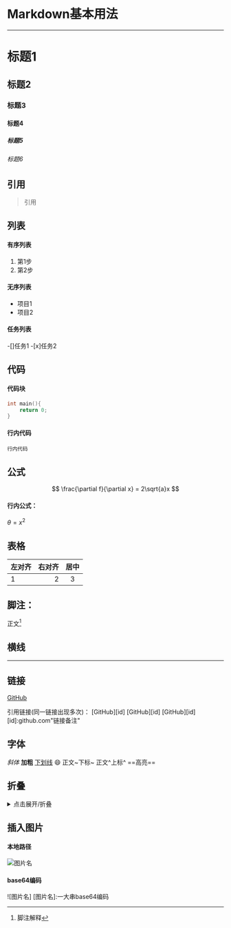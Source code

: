 # Markdown基本用法
--------------------------------------------------

# 标题1
## 标题2
### 标题3
#### 标题4
##### 标题5
###### 标题6



## 引用
>引用



## 列表
#### 有序列表
1. 第1步
2. 第2步

#### 无序列表
- 项目1
- 项目2

#### 任务列表
-[]任务1
-[x]任务2



## 代码
#### 代码块
```c
int main(){
    return 0;
}
```
#### 行内代码
`行内代码`



## 公式
$$
\frac{\partial f}{\partial x} = 2\sqrt{a}x
$$

#### 行内公式：
$\theta=x^2$



## 表格
|左对齐|右对齐|居中|
|:---|---:|:---:|
|1|2|3|



## 脚注：
正文[^脚注1]

[^脚注1]:脚注解释



## 横线
---



## 链接
[GitHub](github.com"链接备注")

引用链接(同一链接出现多次)：
[GitHub][id]
[GitHub][id]
[GitHub][id]
[id]:github.com"链接备注"



## 字体
*斜体*
**加粗**
<u>下划线</u>
:smile:
正文~下标~
正文^上标^
==高亮==


## 折叠
<details>
<summary>点击展开/折叠</summary>
这里是需要折叠的内容。
</details>



## 插入图片
#### 本地路径
![图片名](./xxx.png)

#### base64编码
![图片名]
[图片名]:一大串base64编码